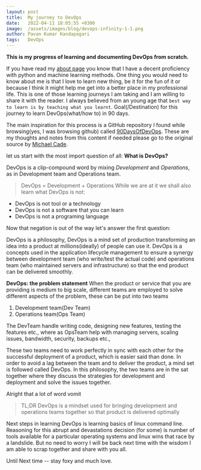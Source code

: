 ```yaml
---
layout: post
title:  My journey to DevOps
date:   2022-04-11 18:05:55 +0300
image:  /assets/images/blog/devops-infinity-1-1.png
author: Pavan Kumar Kandapagari
tags:   DevOps
---
```


**This is my progress of learning and documenting DevOps from scratch.**

If you have read my [about page](https://kandapagari.github.io/about) you know that I have a decent proficiency with python and machine learning methods. One thing you would need to know about me is that I love to learn new thing, be it for the fun of it or because I think it might help me get into a better place in my professional life. This is one of those learning journeys I am taking and I am willing to share it with the reader. I always believed from an young age that `best way to learn is by teaching what you learnt`. Goal(/Destination) for this journey to learn DevOps(what/how to) in 90 days.

The main inspiration for this process is a GitHub repository I found while browsing(yes, I was browsing github) called [90DaysOfDevOps](https://github.com/MichaelCade/90DaysOfDevOps). These are my thoughts and notes from this content if needed please go to the original source by [Michael Cade](https://github.com/MichaelCade).

let us start with the most import question of all: **What is DevOps?**

DevOps is a clip-compound word by mixing *Development* and *Operations*, as in Development team and Operations team.
> DevOps = Development + Operations
While we are at it we shall also learn what DevOps is not:

* DevOps is not tool or a technology
* DevOps is not a software that you can learn
* DevOps is not a programing language

Now that negation is out of the way let's answer the first question:

DevOps is a philosophy, DevOps is a mind set of production transforming an idea into a product at millions(ideally) of people can use it. DevOps is a concepts used in the application lifecycle management to ensure a synergy between development team (who write/test the actual code) and operations team (who maintained servers and infrastructure) so that the end product can be delivered smoothly.

**DevOps: the problem statement**
When the product or service that you are providing is medium to big scale, different teams are employed to solve different aspects of the problem, these can be put into two teams

1. Development team(Dev Team)
2. Operations team(Ops Team)

The DevTeam handle writing code, designing new features, testing the features etc., where as OpsTeam help with managing servers, scaling issues, bandwidth, security, backups etc.,

These two teams need to work perfectly in sync with each other for the successful deployment of a product, which is easier said than done. In order to avoid a lag between the team and to deliver the product, a mind set is followed called DevOps. In this philosophy, the two teams are in the sat together where they discuss the strategies for development and deployment and solve the issues together.

Alright that a lot of word vomit
> TL;DR DevOps is a mindset used for bringing development and operations teams together so that product is delivered optimally

Next steps in learning DevOps is learning basics of linux command line. Reasoning for this abrupt and devastations decision (for some) is number of tools available for a particular operating systems and linux wins that race by a landslide. But no need to worry I will be back next time with the wisdom I am able to scrap together and share with you all.

Until Next time -- stay foxy and much love.